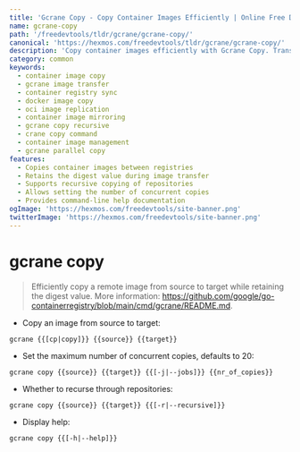 ```yaml
---
title: 'Gcrane Copy - Copy Container Images Efficiently | Online Free DevTools by Hexmos'
name: gcrane-copy
path: '/freedevtools/tldr/gcrane/gcrane-copy/'
canonical: 'https://hexmos.com/freedevtools/tldr/gcrane/gcrane-copy/'
description: 'Copy container images efficiently with Gcrane Copy. Transfer images between registries while preserving digests, streamlining deployments. Free online tool, no registration required.'
category: common
keywords:
  - container image copy
  - gcrane image transfer
  - container registry sync
  - docker image copy
  - oci image replication
  - container image mirroring
  - gcrane copy recursive
  - crane copy command
  - container image management
  - gcrane parallel copy
features:
  - Copies container images between registries
  - Retains the digest value during image transfer
  - Supports recursive copying of repositories
  - Allows setting the number of concurrent copies
  - Provides command-line help documentation
ogImage: 'https://hexmos.com/freedevtools/site-banner.png'
twitterImage: 'https://hexmos.com/freedevtools/site-banner.png'
---
```


# gcrane copy

> Efficiently copy a remote image from source to target while retaining the digest value.
> More information: <https://github.com/google/go-containerregistry/blob/main/cmd/gcrane/README.md>.

- Copy an image from source to target:

`gcrane {{[cp|copy]}} {{source}} {{target}}`

- Set the maximum number of concurrent copies, defaults to 20:

`gcrane copy {{source}} {{target}} {{[-j|--jobs]}} {{nr_of_copies}}`

- Whether to recurse through repositories:

`gcrane copy {{source}} {{target}} {{[-r|--recursive]}}`

- Display help:

`gcrane copy {{[-h|--help]}}`
